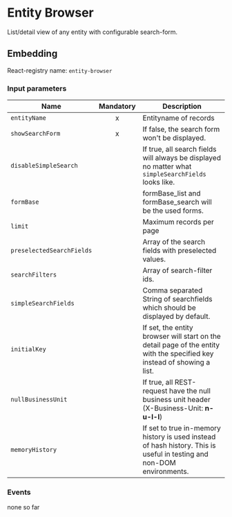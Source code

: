 # Entity Browser
List/detail view of any entity with configurable search-form.

## Embedding

React-registry name: `entity-browser`

### Input parameters

| Name                   | Mandatory | Description
|------------------------|:---------:|-------------
| `entityName`           |x          | Entityname of records
| `showSearchForm`       |x          | If false, the search form won't be displayed.
| `disableSimpleSearch`  |           | If true, all search fields will always be displayed no matter what `simpleSearchFields` looks like.
| `formBase`             |           | formBase_list and formBase_search will be the used forms.
| `limit`                |           | Maximum records per page
| `preselectedSearchFields`|         | Array of the search fields with preselected values.
| `searchFilters`        |           | Array of search-filter ids.
| `simpleSearchFields`   |           | Comma separated String of searchfields which should be displayed by default.
| `initialKey`           |           | If set, the entity browser will start on the detail page of the entity with the specified key instead of showing a list.
| `nullBusinessUnit`     |           | If true, all REST-request have the null business unit header (X-Business-Unit: __n-u-l-l__)
| `memoryHistory`        |           | If set to true in-memory history is used instead of hash history. This is useful in testing and non-DOM environments.

### Events

none so far
